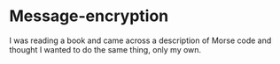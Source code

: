 # Message-encryption
I was reading a book and came across a description of Morse code and thought I wanted to do the same thing, only my own.
